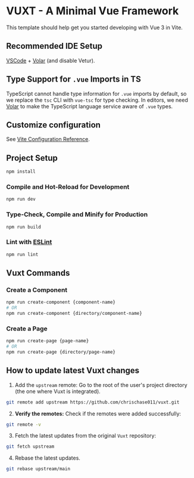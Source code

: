 # VUXT - A Minimal Vue Framework

This template should help get you started developing with Vue 3 in Vite.

## Recommended IDE Setup

[VSCode](https://code.visualstudio.com/) + [Volar](https://marketplace.visualstudio.com/items?itemName=Vue.volar) (and disable Vetur).

## Type Support for `.vue` Imports in TS

TypeScript cannot handle type information for `.vue` imports by default, so we replace the `tsc` CLI with `vue-tsc` for type checking. In editors, we need [Volar](https://marketplace.visualstudio.com/items?itemName=Vue.volar) to make the TypeScript language service aware of `.vue` types.

## Customize configuration

See [Vite Configuration Reference](https://vite.dev/config/).

## Project Setup

```sh
npm install
```

### Compile and Hot-Reload for Development

```sh
npm run dev
```

### Type-Check, Compile and Minify for Production

```sh
npm run build
```

### Lint with [ESLint](https://eslint.org/)

```sh
npm run lint
```

## Vuxt Commands

### Create a Component

```sh
npm run create-component {component-name}
# OR
npm run create-component {directory/component-name}
```

### Create a Page

```sh
npm run create-page {page-name}
# OR
npm run create-page {directory/page-name}
```

## How to update latest Vuxt changes

1. Add the `upstream` remote: Go to the root of the user's project directory (the one where Vuxt is integrated).
```sh
git remote add upstream https://github.com/chrischase011/vuxt.git
```

2. __Verify the remotes:__ Check if the remotes were added successfully:
```sh
git remote -v
```

3. Fetch the latest updates from the original `Vuxt` repository:
```sh
git fetch upstream
```

4. Rebase the latest updates.
```sh
git rebase upstream/main
```